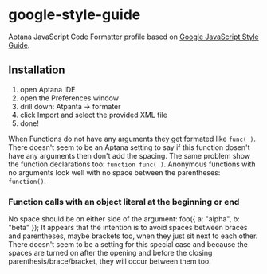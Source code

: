 # google-style-guide

Aptana JavaScript Code Formatter profile based on [Google JavaScript Style
Guide](http://google-styleguide.googlecode.com/svn/trunk/javascriptguide.xml).

## Installation

1. open Aptana IDE
2. open the Preferences window
3. drill down: Atpanta -> formater
4. click Import and select the provided XML file
5. done!

When Functions do not have any arguments they get formated like `func( )`.
There doesn't seem to be an Aptana setting to say if this function dosen't
have any arguments then don't add the spacing.  The same problem show the
function declarations too: `function func( )`.  Anonymous functions with no
arguments look well with no space between the parentheses: `function()`.
### Function calls with an object literal at the beginning or end
No space should be on either side of the argument:
    foo({ a: "alpha", b: "beta" });
It appears that the intention is to avoid spaces between braces and
parentheses, maybe brackets too, when they just sit next to each other.
There doesn't seem to be a setting for this special case and because
the spaces are turned on after the opening and before the closing
parenthesis/brace/bracket, they will occur between them too.